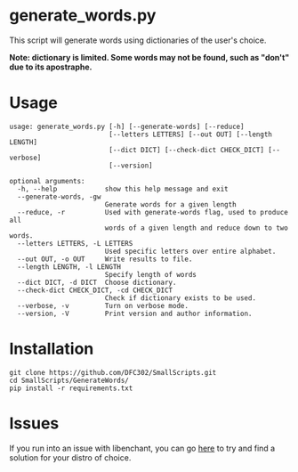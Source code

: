 # generate_words.py

This script will generate words using dictionaries of the user's choice.

**Note: dictionary is limited. Some words may not be found, such as "don't" due to its apostraphe.**

# Usage
```
usage: generate_words.py [-h] [--generate-words] [--reduce]
                         [--letters LETTERS] [--out OUT] [--length LENGTH]
                         [--dict DICT] [--check-dict CHECK_DICT] [--verbose]
                         [--version]

optional arguments:
  -h, --help            show this help message and exit
  --generate-words, -gw
                        Generate words for a given length
  --reduce, -r          Used with generate-words flag, used to produce all
                        words of a given length and reduce down to two words.
  --letters LETTERS, -L LETTERS
                        Used specific letters over entire alphabet.
  --out OUT, -o OUT     Write results to file.
  --length LENGTH, -l LENGTH
                        Specify length of words
  --dict DICT, -d DICT  Choose dictionary.
  --check-dict CHECK_DICT, -cd CHECK_DICT
                        Check if dictionary exists to be used.
  --verbose, -v         Turn on verbose mode.
  --version, -V         Print version and author information.
```

# Installation
```
git clone https://github.com/DFC302/SmallScripts.git
cd SmallScripts/GenerateWords/
pip install -r requirements.txt
```

# Issues
If you run into an issue with libenchant, you can go [here](https://pyenchant.github.io/pyenchant/install.html) to try and find a solution for your distro of choice.
